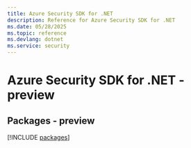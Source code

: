 ```yaml
---
title: Azure Security SDK for .NET
description: Reference for Azure Security SDK for .NET
ms.date: 05/28/2025
ms.topic: reference
ms.devlang: dotnet
ms.service: security
---
```

# Azure Security SDK for .NET - preview
## Packages - preview
[!INCLUDE [packages](security-index.md)]